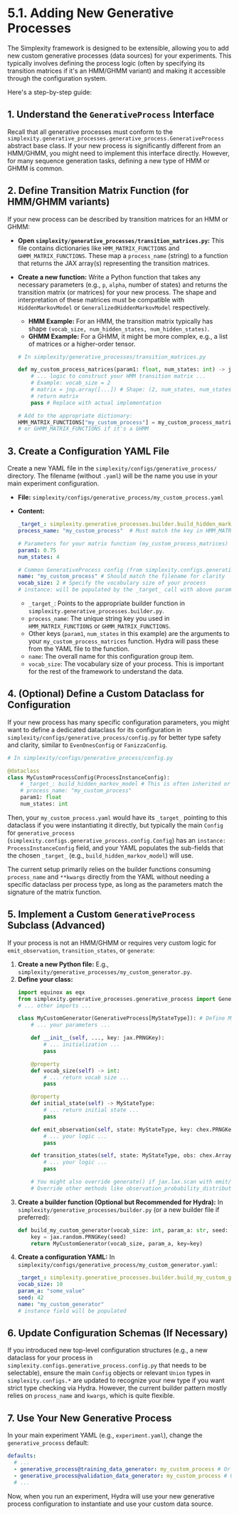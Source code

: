 # 5.1. Adding New Generative Processes

The Simplexity framework is designed to be extensible, allowing you to add new custom generative processes (data sources) for your experiments. This typically involves defining the process logic (often by specifying its transition matrices if it's an HMM/GHMM variant) and making it accessible through the configuration system.

Here's a step-by-step guide:

## 1. Understand the `GenerativeProcess` Interface

Recall that all generative processes must conform to the `simplexity.generative_processes.generative_process.GenerativeProcess` abstract base class. If your new process is significantly different from an HMM/GHMM, you might need to implement this interface directly. However, for many sequence generation tasks, defining a new type of HMM or GHMM is common.

## 2. Define Transition Matrix Function (for HMM/GHMM variants)

If your new process can be described by transition matrices for an HMM or GHMM:

*   **Open `simplexity/generative_processes/transition_matrices.py`:**
    This file contains dictionaries like `HMM_MATRIX_FUNCTIONS` and `GHMM_MATRIX_FUNCTIONS`. These map a `process_name` (string) to a function that returns the JAX array(s) representing the transition matrices.

*   **Create a new function:** Write a Python function that takes any necessary parameters (e.g., `p`, `alpha`, number of states) and returns the transition matrix (or matrices) for your new process. The shape and interpretation of these matrices must be compatible with `HiddenMarkovModel` or `GeneralizedHiddenMarkovModel` respectively.
    *   **HMM Example:** For an HMM, the transition matrix typically has shape `(vocab_size, num_hidden_states, num_hidden_states)`.
    *   **GHMM Example:** For a GHMM, it might be more complex, e.g., a list of matrices or a higher-order tensor.

    ```python
    # In simplexity/generative_processes/transition_matrices.py

    def my_custom_process_matrices(param1: float, num_states: int) -> jax.Array:
        # ... logic to construct your HMM transition matrix ...
        # Example: vocab_size = 2
        # matrix = jnp.array([...]) # Shape: (2, num_states, num_states)
        # return matrix
        pass # Replace with actual implementation

    # Add to the appropriate dictionary:
    HMM_MATRIX_FUNCTIONS["my_custom_process"] = my_custom_process_matrices
    # or GHMM_MATRIX_FUNCTIONS if it's a GHMM
    ```

## 3. Create a Configuration YAML File

Create a new YAML file in the `simplexity/configs/generative_process/` directory. The filename (without `.yaml`) will be the name you use in your main experiment configuration.

*   **File:** `simplexity/configs/generative_process/my_custom_process.yaml`

*   **Content:**
    ```yaml
    _target_: simplexity.generative_processes.builder.build_hidden_markov_model # Or build_generalized_hidden_markov_model
    process_name: "my_custom_process"  # Must match the key in HMM_MATRIX_FUNCTIONS

    # Parameters for your matrix function (my_custom_process_matrices)
    param1: 0.75
    num_states: 4

    # Common GenerativeProcess config (from simplexity.configs.generative_process.config.Config)
    name: "my_custom_process" # Should match the filename for clarity
    vocab_size: 2 # Specify the vocabulary size of your process
    # instance: will be populated by the _target_ call with above params
    ```
    *   `_target_`: Points to the appropriate builder function in `simplexity.generative_processes.builder.py`.
    *   `process_name`: The unique string key you used in `HMM_MATRIX_FUNCTIONS` or `GHMM_MATRIX_FUNCTIONS`.
    *   Other keys (`param1`, `num_states` in this example) are the arguments to your `my_custom_process_matrices` function. Hydra will pass these from the YAML file to the function.
    *   `name`: The overall name for this configuration group item.
    *   `vocab_size`: The vocabulary size of your process. This is important for the rest of the framework to understand the data.

## 4. (Optional) Define a Custom Dataclass for Configuration

If your new process has many specific configuration parameters, you might want to define a dedicated dataclass for its configuration in `simplexity/configs/generative_process/config.py` for better type safety and clarity, similar to `EvenOnesConfig` or `FanizzaConfig`.

```python
# In simplexity/configs/generative_process/config.py

@dataclass
class MyCustomProcessConfig(ProcessInstanceConfig):
    # _target_: build_hidden_markov_model # This is often inherited or set by convention
    # process_name: "my_custom_process"
    param1: float
    num_states: int
```
Then, your `my_custom_process.yaml` would have its `_target_` pointing to this dataclass if you were instantiating it directly, but typically the main `Config` for `generative_process` (`simplexity.configs.generative_process.config.Config`) has an `instance: ProcessInstanceConfig` field, and your YAML populates the sub-fields that the chosen `_target_` (e.g., `build_hidden_markov_model`) will use.

The current setup primarily relies on the builder functions consuming `process_name` and `**kwargs` directly from the YAML without needing a specific dataclass per process type, as long as the parameters match the signature of the matrix function.

## 5. Implement a Custom `GenerativeProcess` Subclass (Advanced)

If your process is not an HMM/GHMM or requires very custom logic for `emit_observation`, `transition_states`, or `generate`:

1.  **Create a new Python file:** E.g., `simplexity/generative_processes/my_custom_generator.py`.
2.  **Define your class:**
    ```python
    import equinox as eqx
    from simplexity.generative_processes.generative_process import GenerativeProcess, State
    # ... other imports ...

    class MyCustomGenerator(GenerativeProcess[MyStateType]): # Define MyStateType
        # ... your parameters ...

        def __init__(self, ..., key: jax.PRNGKey):
            # ... initialization ...
            pass

        @property
        def vocab_size(self) -> int:
            # ... return vocab size ...
            pass

        @property
        def initial_state(self) -> MyStateType:
            # ... return initial state ...
            pass

        def emit_observation(self, state: MyStateType, key: chex.PRNGKey) -> chex.Array:
            # ... your logic ...
            pass

        def transition_states(self, state: MyStateType, obs: chex.Array) -> MyStateType:
            # ... your logic ...
            pass

        # You might also override generate() if jax.lax.scan with emit/transition is not suitable
        # Override other methods like observation_probability_distribution as needed
    ```
3.  **Create a builder function (Optional but Recommended for Hydra):**
    In `simplexity/generative_processes/builder.py` (or a new builder file if preferred):
    ```python
    def build_my_custom_generator(vocab_size: int, param_a: str, seed: int) -> MyCustomGenerator:
        key = jax.random.PRNGKey(seed)
        return MyCustomGenerator(vocab_size, param_a, key=key)
    ```
4.  **Create a configuration YAML:**
    In `simplexity/configs/generative_process/my_custom_generator.yaml`:
    ```yaml
    _target_: simplexity.generative_processes.builder.build_my_custom_generator # Or directly to MyCustomGenerator if no builder
    vocab_size: 10
    param_a: "some_value"
    seed: 42
    name: "my_custom_generator"
    # instance field will be populated
    ```

## 6. Update Configuration Schemas (If Necessary)

If you introduced new top-level configuration structures (e.g., a new dataclass for your process in `simplexity.configs.generative_process.config.py` that needs to be selectable), ensure the main `Config` objects or relevant `Union` types in `simplexity.configs.*` are updated to recognize your new type if you want strict type checking via Hydra.
However, the current builder pattern mostly relies on `process_name` and `kwargs`, which is quite flexible.

## 7. Use Your New Generative Process

In your main experiment YAML (e.g., `experiment.yaml`), change the `generative_process` default:

```yaml
defaults:
  # ...
  - generative_process@training_data_generator: my_custom_process # Or my_custom_generator
  - generative_process@validation_data_generator: my_custom_process # Or my_custom_generator
  # ...
```

Now, when you run an experiment, Hydra will use your new generative process configuration to instantiate and use your custom data source. 